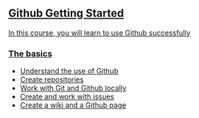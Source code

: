 # <a href='https://app.pluralsight.com/'> 

## Github Getting Started
In this course, you will learn to use Github successfully

### The basics 
- Understand the use of Github 
- Create repositories 
- Work with Git and Github locally 
- Create and work with issues 
- Create a wiki and a Github page
